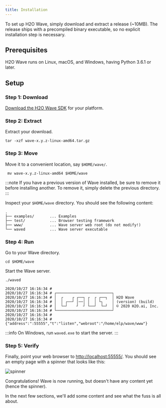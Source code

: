 ```yaml
---
title: Installation
---
```


To set up H2O Wave, simply download and extract a release (~10MB). The release ships with a precompiled binary executable, so no explicit installation step is necessary.

## Prerequisites

H2O Wave runs on Linux, macOS, and Windows, having Python 3.6.1 or later.

## Setup

### Step 1: Download

[Download the H2O Wave SDK](https://github.com/h2oai/wave/releases/latest) for your platform.

### Step 2: Extract

Extract your download.

```shell
tar -xzf wave-x.y.z-linux-amd64.tar.gz
```
### Step 3: Move

Move it to a convenient location, say `$HOME/wave/`.

```shell
 mv wave-x.y.z-linux-amd64 $HOME/wave
```

:::note
If you have a previous version of Wave installed, be sure to remove it before installing another. To remove it, simply delete the previous directory.
:::

Inspect your `$HOME/wave` directory. You should see the following content:

```
.
├── examples/       ... Examples
├── test/           ... Browser testing framework
├── www/            ... Wave server web root (do not modify!)
└── waved           ... Wave server executable
```

### Step 4: Run

Go to your Wave directory.

```shell
cd $HOME/wave
```

Start the Wave server.

```shell
./waved
```

```
2020/10/27 16:16:34 # 
2020/10/27 16:16:34 # ┌─────────────────────────┐
2020/10/27 16:16:34 # │  ┌    ┌ ┌──┐ ┌  ┌ ┌──┐  │ H2O Wave
2020/10/27 16:16:34 # │  │ ┌──┘ │──│ │  │ └┐    │ (version) (build)
2020/10/27 16:16:34 # │  └─┘    ┘  ┘ └──┘  └─┘  │ © 2020 H2O.ai, Inc.
2020/10/27 16:16:34 # └─────────────────────────┘
2020/10/27 16:16:34 # 
2020/10/27 16:16:34 # {"address":":55555","t":"listen","webroot":"/home/elp/wave/www"}
```

:::info
On Windows, run `waved.exe` to start the server.
:::

### Step 5: Verify

Finally, point your web browser to [http://localhost:55555/](http://localhost:55555/). You should see an empty page with a spinner that looks like this:

![spinner](assets/installation__waiting.png)

Congratulations! Wave is now running, but doesn't have any content yet (hence the spinner).

In the next few sections, we'll add some content and see what the fuss is all about.
